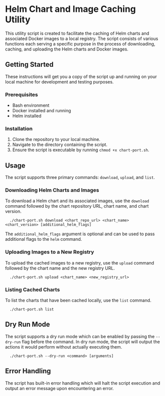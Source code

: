 # Helm Chart and Image Caching Utility

This utility script is created to facilitate the caching of Helm charts and associated Docker images to a local registry. The script consists of various functions each serving a specific purpose in the process of downloading, caching, and uploading the Helm charts and Docker images.

## Getting Started

These instructions will get you a copy of the script up and running on your local machine for development and testing purposes.

### Prerequisites

- Bash environment
- Docker installed and running
- Helm installed

### Installation

1. Clone the repository to your local machine.
2. Navigate to the directory containing the script.
3. Ensure the script is executable by running `chmod +x chart-port.sh`.

## Usage

The script supports three primary commands: `download`, `upload`, and `list`.

### Downloading Helm Charts and Images

To download a Helm chart and its associated images, use the `download` command followed by the chart repository URL, chart name, and chart version.

```console
  ./chart-port.sh download <chart_repo_url> <chart_name> <chart_version> [additional_helm_flags]
```

The `additional_helm_flags` argument is optional and can be used to pass additional flags to the `helm` command.

### Uploading Images to a New Registry

To upload the cached images to a new registry, use the `upload` command followed by the chart name and the new registry URL.

```console
  ./chart-port.sh upload <chart_name> <new_registry_url>
```

### Listing Cached Charts

To list the charts that have been cached locally, use the `list` command.

```console 
  ./chart-port.sh list
```

## Dry Run Mode

The script supports a dry run mode which can be enabled by passing the `--dry-run` flag before the command. In dry run mode, the script will output the actions it would perform without actually executing them.

```console
  ./chart-port.sh --dry-run <command> [arguments]
```

## Error Handling

The script has built-in error handling which will halt the script execution and output an error message upon encountering an error.


